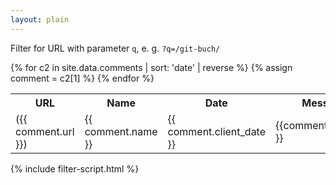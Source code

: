 ```yaml
---
layout: plain
---
```


Filter for URL with parameter `q`, e. g. `?q=/git-buch/`

<table id="commentsTable" class="table table-striped">
  <tr class="d-flex">
    <th class="col-sm-3">
      URL
    </th>
    <th class="col-sm-2">
      Name
    </th>
    <th class="col-sm-2">
      Date
    </th>
    <th class="col-sm-5">
      Message
    </th>
  </tr>
  {% for c2 in site.data.comments | sort: 'date' | reverse %}
    {% assign comment = c2[1] %}
    <tr id="comment_{{ comment.url }}" class="d-none">
      <td class="col-sm-3">
        ({{ comment.url }})
      </td>
      <td class="col-sm-2">
        {{ comment.name }}
      </td>
      <td class="col-sm-2">
        {{ comment.client_date }}
      </td>
      <td class="col-sm-5">
        {{comment.message }}
      </td>
    </tr>
  {% endfor %}
</table>

{% include filter-script.html %}
